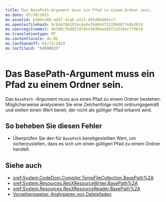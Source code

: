 ```yaml
---
title: Das BasePath-Argument muss ein Pfad zu einem Ordner sein.
ms.date: 07/20/2015
ms.assetid: b180ce60-ad57-41a6-a313-491d86d84cc7
ms.openlocfilehash: 9c0ab78b1934c6a9a7b00d4732208d877e0b3819
ms.sourcegitcommit: 6b308cf6d627d78ee36dbbae8972a310ac7fd6c8
ms.translationtype: MT
ms.contentlocale: de-DE
ms.lasthandoff: 01/23/2019
ms.locfileid: "54590525"
---
```

# <a name="argument-basepath-must-be-a-path-to-a-folder"></a>Das BasePath-Argument muss ein Pfad zu einem Ordner sein.
Das `BasePath` -Argument muss aus einen Pfad zu einem Ordner bestehen. Möglicherweise analysieren Sie eine Zeichenfolge nicht ordnungsgemäß und stellen einen Wert bereit, der nicht als gültiger Pfad erkannt wird.  
  
## <a name="to-correct-this-error"></a>So beheben Sie diesen Fehler  
  
-   Überprüfen Sie den für `BasePath` bereitgestellten Wert, um sicherzustellen, dass es sich um einen gültigen Pfad zu einem Ordner handelt.  
  
## <a name="see-also"></a>Siehe auch
- <xref:System.CodeDom.Compiler.TempFileCollection.BasePath%2A>
- <xref:System.Resources.ResXResourceWriter.BasePath%2A>
- <xref:System.Resources.ResXResourceReader.BasePath%2A>
- [Vorgehensweise: Analysieren von Dateipfaden](../../visual-basic/developing-apps/programming/drives-directories-files/how-to-parse-file-paths.md)
